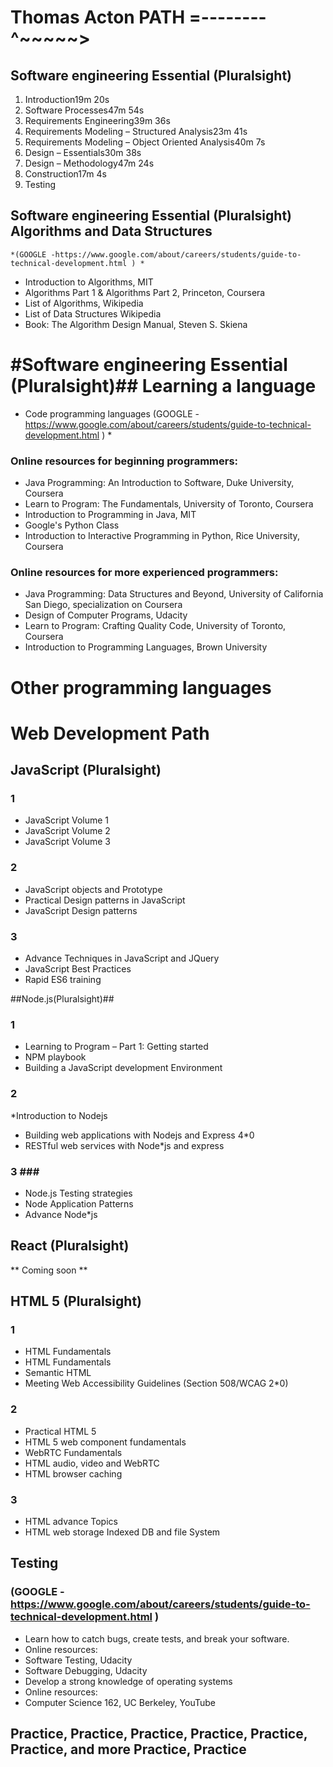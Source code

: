 # Thomas Acton PATH =--------^~~~~~> #

## Software engineering Essential (Pluralsight) ## 
1.	Introduction19m 20s
2.	Software Processes47m 54s
3.	Requirements Engineering39m 36s
4.	Requirements Modeling – Structured Analysis23m 41s
5.	Requirements Modeling – Object Oriented Analysis40m 7s
6.	Design – Essentials30m 38s
7.	Design – Methodology47m 24s
8.	Construction17m 4s
9.	Testing



## Software engineering Essential (Pluralsight)  Algorithms and Data Structures ## 
    *(GOOGLE -https://www.google.com/about/careers/students/guide-to-technical-development.html ) *

* Introduction to Algorithms, MIT
* Algorithms Part 1 & Algorithms Part 2, Princeton, Coursera
* List of Algorithms, Wikipedia
* List of Data Structures Wikipedia
* Book: The Algorithm Design Manual, Steven S. Skiena


# #Software engineering Essential (Pluralsight)## Learning a language ##

* Code programming languages  (GOOGLE -https://www.google.com/about/careers/students/guide-to-technical-development.html ) * 

### Online resources for beginning programmers: ###
* Java Programming: An Introduction to Software, Duke University, Coursera
* Learn to Program: The Fundamentals, University of Toronto, Coursera
* Introduction to Programming in Java, MIT
* Google's Python Class
* Introduction to Interactive Programming in Python, Rice University, Coursera

### Online resources for more experienced programmers: ###
* Java Programming: Data Structures and Beyond, University of California San Diego, specialization on Coursera
* Design of Computer Programs, Udacity
* Learn to Program: Crafting Quality Code, University of Toronto, Coursera
* Introduction to Programming Languages, Brown University

# Other programming languages #

# Web Development Path #
## JavaScript (Pluralsight) ##

### 1 ###	
* JavaScript Volume 1 
* JavaScript Volume 2
* JavaScript Volume 3 
 
### 2 ###
* JavaScript objects and Prototype 
* Practical Design patterns in JavaScript 
* JavaScript Design patterns 

### 3 ###
* Advance Techniques in JavaScript and JQuery 
* JavaScript Best Practices 
* Rapid ES6 training 

##Node.js(Pluralsight)##

### 1 ###	
* Learning to Program – Part 1: Getting started  
* NPM playbook 
* Building a JavaScript development Environment 

### 2 ###	
*Introduction to Nodejs 
* Building web applications with Nodejs and Express 4*0
* RESTful web services with Node*js and express 

### 3 ###	 
* Node.js Testing strategies   
* Node Application Patterns 
* Advance Node*js

## React (Pluralsight) ##
** Coming soon **


## HTML 5 (Pluralsight) ##
### 1 ###
* HTML Fundamentals 
* HTML Fundamentals 
* Semantic HTML 
* Meeting Web Accessibility Guidelines (Section 508/WCAG 2*0)

### 2 ###	
* Practical HTML 5 
* HTML 5 web component fundamentals 
* WebRTC Fundamentals 
* HTML audio, video and WebRTC
* HTML browser caching 

### 3 ###
* HTML advance Topics 
* HTML web storage Indexed DB and file System 

## Testing ##
### (GOOGLE -https://www.google.com/about/careers/students/guide-to-technical-development.html ) ###

* Learn how to catch bugs, create tests, and break your software.
* Online resources:
* Software Testing, Udacity
* Software Debugging, Udacity
* Develop a strong knowledge of operating systems 
* Online resources:
* Computer Science 162, UC Berkeley, YouTube

## Practice, Practice, Practice, Practice, Practice, Practice, and more Practice, Practice ## 
